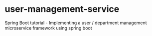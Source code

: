 # user-management-service
Spring Boot tutorial - Implementing a user / department management microservice framework using spring boot
